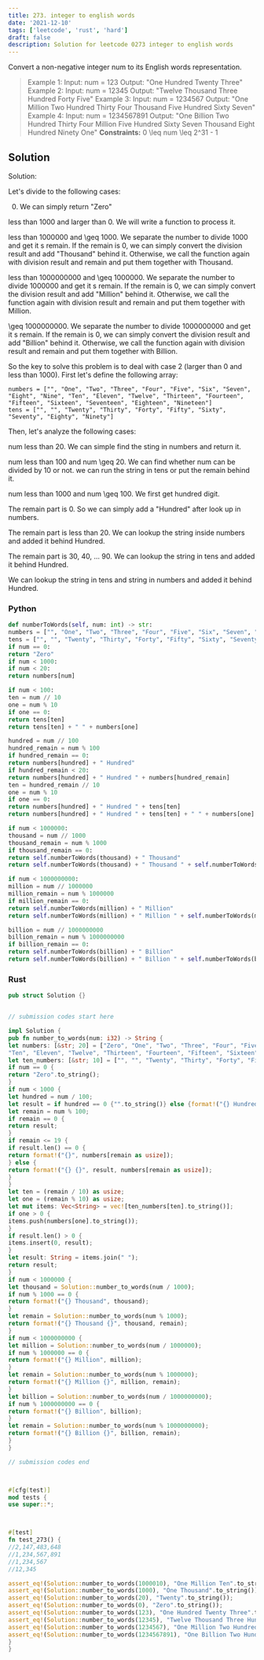 ```yaml
---
title: 273. integer to english words
date: '2021-12-10'
tags: ['leetcode', 'rust', 'hard']
draft: false
description: Solution for leetcode 0273 integer to english words
---
```




Convert a non-negative integer num to its English words representation.



>   Example 1:
>   Input: num <TeX>=</TeX> 123
>   Output: "One Hundred Twenty Three"
>   Example 2:
>   Input: num <TeX>=</TeX> 12345
>   Output: "Twelve Thousand Three Hundred Forty Five"
>   Example 3:
>   Input: num <TeX>=</TeX> 1234567
>   Output: "One Million Two Hundred Thirty Four Thousand Five Hundred Sixty Seven"
>   Example 4:
>   Input: num <TeX>=</TeX> 1234567891
>   Output: "One Billion Two Hundred Thirty Four Million Five Hundred Sixty Seven Thousand Eight Hundred Ninety One"
**Constraints:**
>   	0 <TeX>\leq</TeX> num <TeX>\leq</TeX> 2^31 - 1


## Solution
Solution:

Let's divide to the following cases:

0. We can simply return "Zero"

less than 1000 and larger than 0. We will write a function to process it.

less than 1000000 and <TeX>\geq</TeX> 1000. We separate the number to divide 1000 and get it s remain. If the remain is 0, we can simply convert the division result and add "Thousand" behind it. Otherwise, we call the function again with division result and remain and put them together with Thousand.

less than 1000000000 and <TeX>\geq</TeX> 1000000. We separate the number to divide 1000000 and get it s remain. If the remain is 0, we can simply convert the division result and add "Million" behind it. Otherwise, we call the function again with division result and remain and put them together with Million.

<TeX>\geq</TeX> 1000000000. We separate the number to divide 1000000000 and get it s remain. If the remain is 0, we can simply convert the division result and add "Billion" behind it. Otherwise, we call the function again with division result and remain and put them together with Billion.

So the key to solve this problem is to deal with case 2 (larger than 0 and less than 1000). First let's define the following array:

```
numbers = ["", "One", "Two", "Three", "Four", "Five", "Six", "Seven", "Eight", "Nine", "Ten", "Eleven", "Twelve", "Thirteen", "Fourteen", "Fifteen", "Sixteen", "Seventeen", "Eighteen", "Nineteen"]
tens = ["", "", "Twenty", "Thirty", "Forty", "Fifty", "Sixty", "Seventy", "Eighty", "Ninety"]
```
Then, let's analyze the following cases:

num less than 20. We can simple find the sting in numbers and return it.

num less than 100 and num <TeX>\geq</TeX> 20. We can find whether num can be divided by 10 or not. we can run the string in tens or put the remain behind it.

num less than 1000 and num <TeX>\geq</TeX> 100. We first get hundred digit.

The remain part is 0. So we can simply add a "Hundred" after look up in numbers.

The remain part is less than 20. We can lookup the string inside numbers and added it behind Hundred.

The remain part is 30, 40, ... 90. We can lookup the string in tens and added it behind Hundred.

We can lookup the string in tens and string in numbers and added it behind Hundred.



### Python
```python
def numberToWords(self, num: int) -> str:
numbers = ["", "One", "Two", "Three", "Four", "Five", "Six", "Seven", "Eight", "Nine", "Ten", "Eleven", "Twelve", "Thirteen", "Fourteen", "Fifteen", "Sixteen", "Seventeen", "Eighteen", "Nineteen"]
tens = ["", "", "Twenty", "Thirty", "Forty", "Fifty", "Sixty", "Seventy", "Eighty", "Ninety"]
if num == 0:
return "Zero"
if num < 1000:
if num < 20:
return numbers[num]

if num < 100:
ten = num // 10
one = num % 10
if one == 0:
return tens[ten]
return tens[ten] + " " + numbers[one]

hundred = num // 100
hundred_remain = num % 100
if hundred_remain == 0:
return numbers[hundred] + " Hundred"
if hundred_remain < 20:
return numbers[hundred] + " Hundred " + numbers[hundred_remain]
ten = hundred_remain // 10
one = num % 10
if one == 0:
return numbers[hundred] + " Hundred " + tens[ten]
return numbers[hundred] + " Hundred " + tens[ten] + " " + numbers[one]

if num < 1000000:
thousand = num // 1000
thousand_remain = num % 1000
if thousand_remain == 0:
return self.numberToWords(thousand) + " Thousand"
return self.numberToWords(thousand) + " Thousand " + self.numberToWords(thousand_remain)

if num < 1000000000:
million = num // 1000000
million_remain = num % 1000000
if million_remain == 0:
return self.numberToWords(million) + " Million"
return self.numberToWords(million) + " Million " + self.numberToWords(million_remain)

billion = num // 1000000000
billion_remain = num % 1000000000
if billion_remain == 0:
return self.numberToWords(billion) + " Billion"
return self.numberToWords(billion) + " Billion " + self.numberToWords(billion_remain)
```


### Rust
```rust
pub struct Solution {}


// submission codes start here

impl Solution {
pub fn number_to_words(num: i32) -> String {
let numbers: [&str; 20] = ["Zero", "One", "Two", "Three", "Four", "Five", "Six", "Seven", "Eight", "Nine",
"Ten", "Eleven", "Twelve", "Thirteen", "Fourteen", "Fifteen", "Sixteen", "Seventeen", "Eighteen", "Nineteen"];
let ten_numbers: [&str; 10] = ["", "", "Twenty", "Thirty", "Forty", "Fifty", "Sixty", "Seventy", "Eighty", "Ninety"];
if num == 0 {
return "Zero".to_string();
}
if num < 1000 {
let hundred = num / 100;
let result = if hundred == 0 {"".to_string()} else {format!("{} Hundred", numbers[hundred as usize])};
let remain = num % 100;
if remain == 0 {
return result;
}
if remain <= 19 {
if result.len() == 0 {
return format!("{}", numbers[remain as usize]);
} else {
return format!("{} {}", result, numbers[remain as usize]);
}
}
let ten = (remain / 10) as usize;
let one = (remain % 10) as usize;
let mut items: Vec<String> = vec![ten_numbers[ten].to_string()];
if one > 0 {
items.push(numbers[one].to_string());
}
if result.len() > 0 {
items.insert(0, result);
}
let result: String = items.join(" ");
return result;
}
if num < 1000000 {
let thousand = Solution::number_to_words(num / 1000);
if num % 1000 == 0 {
return format!("{} Thousand", thousand);
}
let remain = Solution::number_to_words(num % 1000);
return format!("{} Thousand {}", thousand, remain);
}
if num < 1000000000 {
let million = Solution::number_to_words(num / 1000000);
if num % 1000000 == 0 {
return format!("{} Million", million);
}
let remain = Solution::number_to_words(num % 1000000);
return format!("{} Million {}", million, remain);
}
let billion = Solution::number_to_words(num / 1000000000);
if num % 1000000000 == 0 {
return format!("{} Billion", billion);
}
let remain = Solution::number_to_words(num % 1000000000);
return format!("{} Billion {}", billion, remain);
}
}

// submission codes end



#[cfg(test)]
mod tests {
use super::*;



#[test]
fn test_273() {
//2,147,483,648
//1,234,567,891
//1,234,567
//12,345

assert_eq!(Solution::number_to_words(1000010), "One Million Ten".to_string());
assert_eq!(Solution::number_to_words(1000), "One Thousand".to_string());
assert_eq!(Solution::number_to_words(20), "Twenty".to_string());
assert_eq!(Solution::number_to_words(0), "Zero".to_string());
assert_eq!(Solution::number_to_words(123), "One Hundred Twenty Three".to_string());
assert_eq!(Solution::number_to_words(12345), "Twelve Thousand Three Hundred Forty Five".to_string());
assert_eq!(Solution::number_to_words(1234567), "One Million Two Hundred Thirty Four Thousand Five Hundred Sixty Seven".to_string());
assert_eq!(Solution::number_to_words(1234567891), "One Billion Two Hundred Thirty Four Million Five Hundred Sixty Seven Thousand Eight Hundred Ninety One".to_string());
}
}

```
